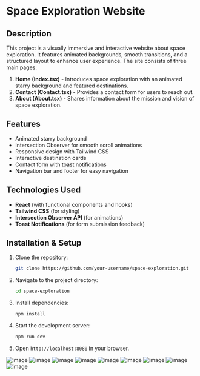 

# Space Exploration Website

## Description
This project is a visually immersive and interactive website about space exploration. It features animated backgrounds, smooth transitions, and a structured layout to enhance user experience. The site consists of three main pages:

1. **Home (Index.tsx)** - Introduces space exploration with an animated starry background and featured destinations.
2. **Contact (Contact.tsx)** - Provides a contact form for users to reach out.
3. **About (About.tsx)** - Shares information about the mission and vision of space exploration.

## Features
- Animated starry background
- Intersection Observer for smooth scroll animations
- Responsive design with Tailwind CSS
- Interactive destination cards
- Contact form with toast notifications
- Navigation bar and footer for easy navigation

## Technologies Used
- **React** (with functional components and hooks)
- **Tailwind CSS** (for styling)
- **Intersection Observer API** (for animations)
- **Toast Notifications** (for form submission feedback)

## Installation & Setup
1. Clone the repository:
   ```sh
   git clone https://github.com/your-username/space-exploration.git
   ```
2. Navigate to the project directory:
   ```sh
   cd space-exploration
   ```
3. Install dependencies:
   ```sh
   npm install
   ```
4. Start the development server:
   ```sh
   npm run dev
   ```
5. Open `http://localhost:8080` in your browser.



![image](https://github.com/user-attachments/assets/bd5d9887-79ea-44a2-816f-9d4d1e7c33a4)
![image](https://github.com/user-attachments/assets/de9f01e8-0e05-43c6-b58a-20ef0f6883e5)
![image](https://github.com/user-attachments/assets/8f2db94b-90b0-4f1f-a4ab-f62168e0d359)
![image](https://github.com/user-attachments/assets/0401a155-63f7-4672-8dad-91c79a270fc9)
![image](https://github.com/user-attachments/assets/8af9a3af-8816-4dd6-9d4b-0fcb4c0d45c0)
![image](https://github.com/user-attachments/assets/39a58416-f0c9-4f04-83c7-251d70f17311)
![image](https://github.com/user-attachments/assets/195d3403-b62e-46eb-beec-7c45bbd0c1d7)
![image](https://github.com/user-attachments/assets/a9fef068-7507-4738-b361-3a7d02cd0981)
![image](https://github.com/user-attachments/assets/4f3230eb-89ca-4cfe-a78d-7eebfdddf656)













